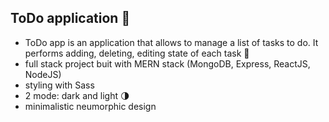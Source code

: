 ## ToDo application 🚀

- ToDo app is an application that allows to manage a list of tasks to do. It performs adding, deleting, editing state of each task	:dart:
- full stack project buit with MERN stack (MongoDB, Express, ReactJS, NodeJS)
- styling with Sass
- 2 mode: dark and light :last_quarter_moon:
- minimalistic neumorphic design
